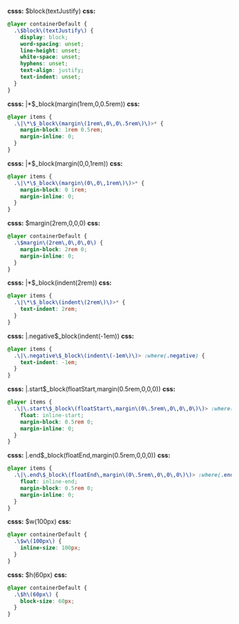 **csss:** $block(textJustify)
**css:**
```css
@layer containerDefault {
  .\$block\(textJustify\) {
    display: block;
    word-spacing: unset;
    line-height: unset;
    white-space: unset;
    hyphens: unset;
    text-align: justify;
    text-indent: unset;
  }
}
```

**csss:** |*$_block(margin(1rem,0,0.5rem))
**css:**
```css
@layer items {
  .\|\*\$_block\(margin\(1rem\,0\,0\.5rem\)\)>* {
    margin-block: 1rem 0.5rem;
    margin-inline: 0;
  }
}
```

**csss:** |*$_block(margin(0,0,1rem))
**css:**
```css
@layer items {
  .\|\*\$_block\(margin\(0\,0\,1rem\)\)>* {
    margin-block: 0 1rem;
    margin-inline: 0;
  }
}
```

**csss:** $margin(2rem,0,0,0)
**css:**
```css
@layer containerDefault {
  .\$margin\(2rem\,0\,0\,0\) {
    margin-block: 2rem 0;
    margin-inline: 0;
  }
}
```

**csss:** |*$_block(indent(2rem))
**css:**
```css
@layer items {
  .\|\*\$_block\(indent\(2rem\)\)>* {
    text-indent: 2rem;
  }
}
```

**csss:** |.negative$_block(indent(-1em))
**css:**
```css
@layer items {
  .\|\.negative\$_block\(indent\(-1em\)\)> :where(.negative) {
    text-indent: -1em;
  }
}
```

**csss:** |.start$_block(floatStart,margin(0.5rem,0,0,0))
**css:**
```css
@layer items {
  .\|\.start\$_block\(floatStart\,margin\(0\.5rem\,0\,0\,0\)\)> :where(.start) {
    float: inline-start;
    margin-block: 0.5rem 0;
    margin-inline: 0;
  }
}
```

**csss:** |.end$_block(floatEnd,margin(0.5rem,0,0,0))
**css:**
```css
@layer items {
  .\|\.end\$_block\(floatEnd\,margin\(0\.5rem\,0\,0\,0\)\)> :where(.end) {
    float: inline-end;
    margin-block: 0.5rem 0;
    margin-inline: 0;
  }
}
```

**csss:** $w(100px)
**css:**
```css
@layer containerDefault {
  .\$w\(100px\) {
    inline-size: 100px;
  }
}
```

**csss:** $h(60px)
**css:**
```css
@layer containerDefault {
  .\$h\(60px\) {
    block-size: 60px;
  }
}
```

